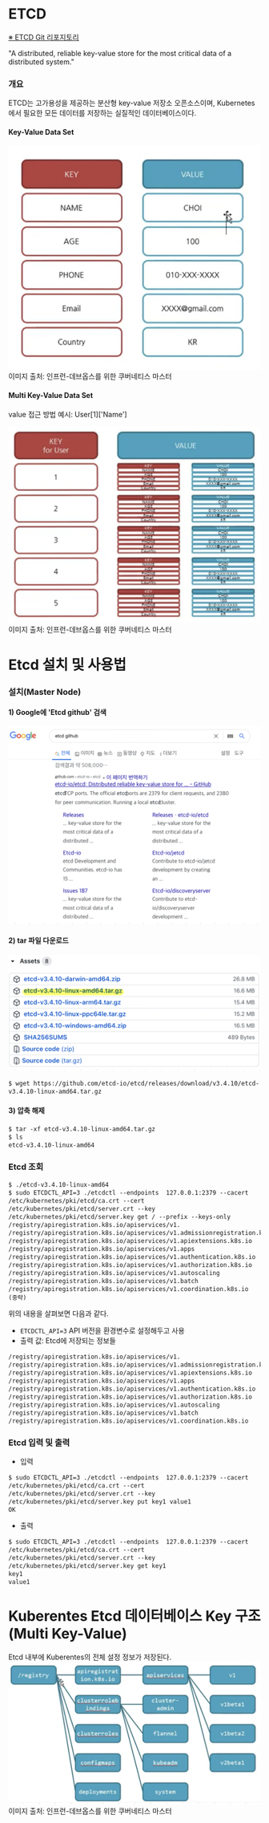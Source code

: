 # ETCD

[※ ETCD Git 리포지토리](https://github.com/etcd-io/etcd)

"A distributed, reliable key-value store for the most critical data of a distributed system."

### 개요

ETCD는 고가용성을 제공하는 분산형 key-value 저장소 오픈소스이며, Kubernetes에서 필요한 모든 데이터를 저장하는 실질적인 데이터베이스이다.   

#### Key-Value Data Set
![](/STEP1-core-concepts-of-k8s/images/01-Etcd-1.png)  
이미지 출처: 인프런-데브옵스를 위한 쿠버네티스 마스터

#### Multi Key-Value Data Set

value 접근 방법 예시: User[1]['Name']

![](/STEP1-core-concepts-of-k8s/images/01-Etcd-2.png)  
이미지 출처: 인프런-데브옵스를 위한 쿠버네티스 마스터

# Etcd 설치 및 사용법

### 설치(Master Node)

#### 1) Google에 'Etcd github' 검색
![](/STEP1-core-concepts-of-k8s/images/01-Etcd-3.png)  

#### 2) tar 파일 다운로드
![](/STEP1-core-concepts-of-k8s/images/01-Etcd-4.png)  

```
$ wget https://github.com/etcd-io/etcd/releases/download/v3.4.10/etcd-v3.4.10-linux-amd64.tar.gz
```

#### 3) 압축 해제
```
$ tar -xf etcd-v3.4.10-linux-amd64.tar.gz
$ ls
etcd-v3.4.10-linux-amd64
```

### Etcd 조회
```
$ ./etcd-v3.4.10-linux-amd64
$ sudo ETCDCTL_API=3 ./etcdctl --endpoints  127.0.0.1:2379 --cacert /etc/kubernetes/pki/etcd/ca.crt --cert /etc/kubernetes/pki/etcd/server.crt --key /etc/kubernetes/pki/etcd/server.key get / --prefix --keys-only
/registry/apiregistration.k8s.io/apiservices/v1.
/registry/apiregistration.k8s.io/apiservices/v1.admissionregistration.k8s.io
/registry/apiregistration.k8s.io/apiservices/v1.apiextensions.k8s.io
/registry/apiregistration.k8s.io/apiservices/v1.apps
/registry/apiregistration.k8s.io/apiservices/v1.authentication.k8s.io
/registry/apiregistration.k8s.io/apiservices/v1.authorization.k8s.io
/registry/apiregistration.k8s.io/apiservices/v1.autoscaling
/registry/apiregistration.k8s.io/apiservices/v1.batch
/registry/apiregistration.k8s.io/apiservices/v1.coordination.k8s.io
(중략)
```

위의 내용을 살펴보면 다음과 같다.

* `ETCDCTL_API=3` API 버전을 환경변수로 설정해두고 사용
* 출력 값: Etcd에 저장되는 정보들
```
/registry/apiregistration.k8s.io/apiservices/v1.
/registry/apiregistration.k8s.io/apiservices/v1.admissionregistration.k8s.io
/registry/apiregistration.k8s.io/apiservices/v1.apiextensions.k8s.io
/registry/apiregistration.k8s.io/apiservices/v1.apps
/registry/apiregistration.k8s.io/apiservices/v1.authentication.k8s.io
/registry/apiregistration.k8s.io/apiservices/v1.authorization.k8s.io
/registry/apiregistration.k8s.io/apiservices/v1.autoscaling
/registry/apiregistration.k8s.io/apiservices/v1.batch
/registry/apiregistration.k8s.io/apiservices/v1.coordination.k8s.io
```

### Etcd 입력 및 출력

* 입력
```
$ sudo ETCDCTL_API=3 ./etcdctl --endpoints  127.0.0.1:2379 --cacert /etc/kubernetes/pki/etcd/ca.crt --cert /etc/kubernetes/pki/etcd/server.crt --key /etc/kubernetes/pki/etcd/server.key put key1 value1
OK
```

* 출력
```
$ sudo ETCDCTL_API=3 ./etcdctl --endpoints  127.0.0.1:2379 --cacert /etc/kubernetes/pki/etcd/ca.crt --cert /etc/kubernetes/pki/etcd/server.crt --key /etc/kubernetes/pki/etcd/server.key get key1
key1
value1
```

# Kuberentes Etcd 데이터베이스 Key 구조(Multi Key-Value)

Etcd 내부에 Kuberentes의 전체 설정 정보가 저장된다.
![](/STEP1-core-concepts-of-k8s/images/01-Etcd-5.png)  
이미지 출처: 인프런-데브옵스를 위한 쿠버네티스 마스터
